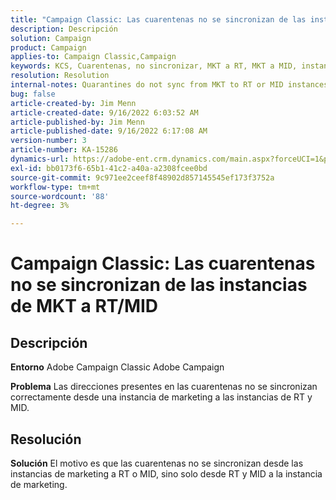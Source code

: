 ```yaml
---
title: "Campaign Classic: Las cuarentenas no se sincronizan de las instancias de MKT a RT/MID"
description: Descripción
solution: Campaign
product: Campaign
applies-to: Campaign Classic,Campaign
keywords: KCS, Cuarentenas, no sincronizar, MKT a RT, MKT a MID, instancias
resolution: Resolution
internal-notes: Quarantines do not sync from MKT to RT or MID instances
bug: false
article-created-by: Jim Menn
article-created-date: 9/16/2022 6:03:52 AM
article-published-by: Jim Menn
article-published-date: 9/16/2022 6:17:08 AM
version-number: 3
article-number: KA-15286
dynamics-url: https://adobe-ent.crm.dynamics.com/main.aspx?forceUCI=1&pagetype=entityrecord&etn=knowledgearticle&id=64033d55-8535-ed11-9db1-0022480866ad
exl-id: bb0173f6-65b1-41c2-a40a-a2308fcee0bd
source-git-commit: 9c971ee2ceef8f48902d857145545ef173f3752a
workflow-type: tm+mt
source-wordcount: '88'
ht-degree: 3%

---
```


# Campaign Classic: Las cuarentenas no se sincronizan de las instancias de MKT a RT/MID

## Descripción


<b>Entorno</b>
Adobe Campaign Classic Adobe Campaign

<b>Problema</b>
Las direcciones presentes en las cuarentenas no se sincronizan correctamente desde una instancia de marketing a las instancias de RT y MID.


## Resolución


<b>Solución</b>
El motivo es que las cuarentenas no se sincronizan desde las instancias de marketing a RT o MID, sino solo desde RT y MID a la instancia de marketing.

